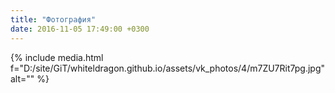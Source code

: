 ```yaml
---
title: "Фотография"
date: 2016-11-05 17:49:00 +0300
---
```



{% include media.html f="D:/site/GiT/whiteldragon.github.io/assets/vk_photos/4/m7ZU7Rit7pg.jpg" alt="" %}
